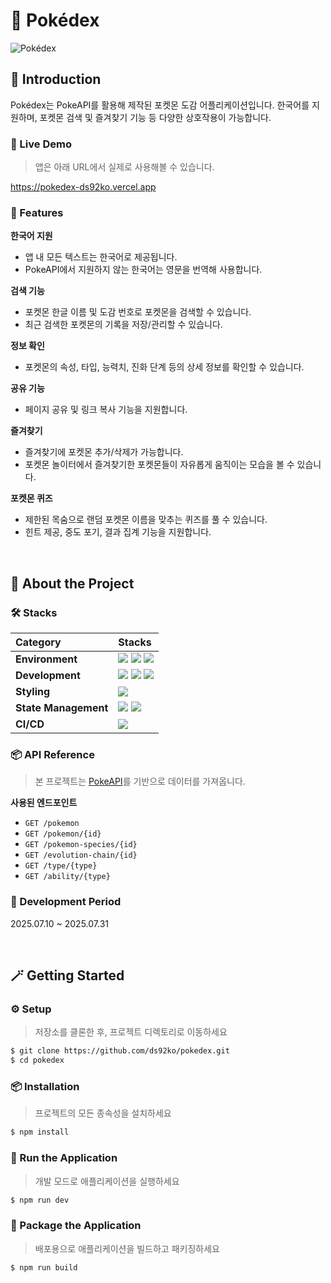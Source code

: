 # 📕 Pokédex

![Pokédex](https://pokedex-ds92ko.vercel.app/opengraph-image)

## 👀 Introduction

Pokédex는 PokeAPI를 활용해 제작된 포켓몬 도감 어플리케이션입니다.
한국어를 지원하며, 포켓몬 검색 및 즐겨찾기 기능 등 다양한 상호작용이 가능합니다.

### 🚀 Live Demo

> 앱은 아래 URL에서 실제로 사용해볼 수 있습니다.

https://pokedex-ds92ko.vercel.app

### 🌟 Features

**한국어 지원**

- 앱 내 모든 텍스트는 한국어로 제공됩니다.
- PokeAPI에서 지원하지 않는 한국어는 영문을 번역해 사용합니다.

**검색 기능**

- 포켓몬 한글 이름 및 도감 번호로 포켓몬을 검색할 수 있습니다.
- 최근 검색한 포켓몬의 기록을 저장/관리할 수 있습니다.

**정보 확인**

- 포켓몬의 속성, 타입, 능력치, 진화 단계 등의 상세 정보를 확인할 수 있습니다.

**공유 기능**

- 페이지 공유 및 링크 복사 기능을 지원합니다.

**즐겨찾기**

- 즐겨찾기에 포켓몬 추가/삭제가 가능합니다.
- 포켓몬 놀이터에서 즐겨찾기한 포켓몬들이 자유롭게 움직이는 모습을 볼 수 있습니다.

**포켓몬 퀴즈**

- 제한된 목숨으로 랜덤 포켓몬 이름을 맞추는 퀴즈를 풀 수 있습니다.
- 힌트 제공, 중도 포기, 결과 집계 기능을 지원합니다.

<br />

## 🙌 About the Project

### 🛠️ Stacks

| **Category**         | **Stacks**                                                                                                                                                                                                                                                                                                                           |
| :------------------- | :----------------------------------------------------------------------------------------------------------------------------------------------------------------------------------------------------------------------------------------------------------------------------------------------------------------------------------- |
| **Environment**      | <img src="https://img.shields.io/badge/visual studio code-007ACC?style=for-the-badge&logo=visualstudiocode&logoColor=white"> <img src="https://img.shields.io/badge/git-F05032?style=for-the-badge&logo=git&logoColor=white"> <img src="https://img.shields.io/badge/github-181717?style=for-the-badge&logo=github&logoColor=white"> |
| **Development**      | <img src="https://img.shields.io/badge/next.js-000000?style=for-the-badge&logo=nextdotjs&logoColor=white"> <img src="https://img.shields.io/badge/react-61DAFB?style=for-the-badge&logo=react&logoColor=black"> <img src="https://img.shields.io/badge/typescript-3178C6?style=for-the-badge&logo=typescript&logoColor=white">       |
| **Styling**          | <img src="https://img.shields.io/badge/vanillaextract-F786AD?style=for-the-badge&logo=vanillaextract&logoColor=white">                                                                                                                                                                                                               |
| **State Management** | <img src="https://img.shields.io/badge/zustand-101417?style=for-the-badge&logo=zustand&logoColor=white"> <img src="https://img.shields.io/badge/reactquery-FF4154?style=for-the-badge&logo=reactquery&logoColor=white">                                                                                                              |
| **CI/CD**            | <img src="https://img.shields.io/badge/vercel-000000?style=for-the-badge&logo=vercel&logoColor=white">                                                                                                                                                                                                                               |

### 📦 API Reference

> 본 프로젝트는 [PokeAPI](https://pokeapi.co/)를 기반으로 데이터를 가져옵니다.

**사용된 엔드포인트**

- `GET /pokemon`
- `GET /pokemon/{id}`
- `GET /pokemon-species/{id}`
- `GET /evolution-chain/{id}`
- `GET /type/{type}`
- `GET /ability/{type}`

### 📅 Development Period

2025.07.10 ~ 2025.07.31

<br />

## 🪄 Getting Started

### ⚙️ Setup

> 저장소를 클론한 후, 프로젝트 디렉토리로 이동하세요

```bash
$ git clone https://github.com/ds92ko/pokedex.git
$ cd pokedex
```

### 📦 Installation

> 프로젝트의 모든 종속성을 설치하세요

```bash
$ npm install
```

### 🏃 Run the Application

> 개발 모드로 애플리케이션을 실행하세요

```bash
$ npm run dev
```

### 🎁 Package the Application

> 배포용으로 애플리케이션을 빌드하고 패키징하세요

```bash
$ npm run build
```
